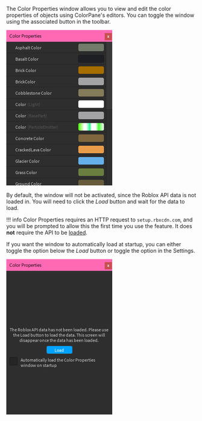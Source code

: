 The Color Properties window allows you to view and edit the color properties of objects using ColorPane's editors. You can toggle the window using the associated button in the toolbar.

![The color properties window](../images/color-properties.png)

By default, the window will not be activated, since the Roblox API data is not loaded in. You will need to click the *Load* button and wait for the data to load.

!!! info
    Color Properties requires an HTTP request to `setup.rbxcdn.com`, and you will be prompted to allow this the first time you use the feature. It does **not** require the API to be [loaded](../api-integrations).

If you want the window to automatically load at startup, you can either toggle the option below the *Load* button or toggle the option in the Settings.

![The unloaded color properties window](../images/color-properties-unloaded.png)